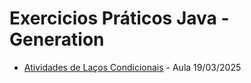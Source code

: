 # Exercicios Práticos Java - Generation

- [Atividades de Laços Condicionais](https://github.com/heypamela/lacos-condicionais-java/tree/main/src) - Aula 19/03/2025
